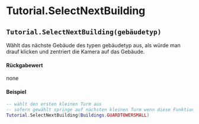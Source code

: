 # Tutorial.SelectNextBuilding

## `Tutorial.SelectNextBuilding(gebäudetyp)`

Wählt das nächste Gebäude des typen gebäudetyp aus, als würde man drauf klicken und zentriert die Kamera auf das Gebäude.

#### Rückgabewert

none

#### Beispiel

```lua
-- wählt den ersten kleinen Turm aus
-- sofern gewählt springe auf nächsten kleinen Turm wenn diese Funktion noch mal aufgerufen wird
Tutorial.SelectNextBuilding(Buildings.GUARDTOWERSMALL)
```

